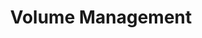 ---
ee_id_thing: '71'
site: '1'
type: '2'
inv_num: 2011-021
url: 2011-021-volumemanagement
title: Volume Management
year: '2011'
display_year: '2011'
medium: Ten Vizio 55-inch back lit LCD HDTVs in original packaging
dims: Dimensions variable
pitch: "​Arrangement of flat-screen TV's in boxes. "
ps: ''
live_url: ''
related: ''
youtube: ''
related_code: ''
imgs: volume-management-2011-021-full-database-SC.jpg
subheading: ''
download: ''
add_credit: ''
commission: 'Commissioned by Whitney Museum of American Art, New York, for Cory Arcangel:
  Pro Tools'
layout: things-i-made
---